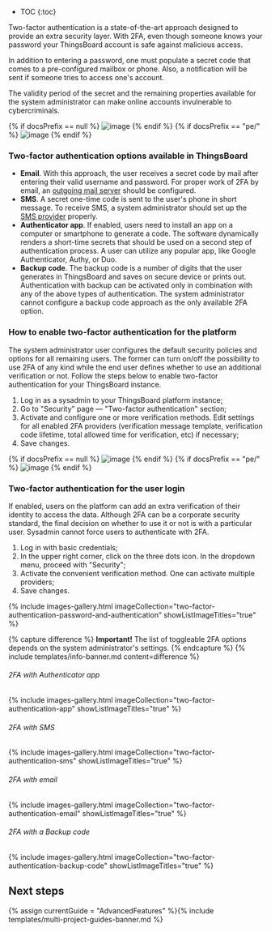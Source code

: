 * TOC
{:toc}

Two-factor authentication is a state-of-the-art approach designed to provide an extra security layer. With 2FA, even though someone knows your password your ThingsBoard account is safe against malicious access.

In addition to entering a password, one must populate a secret code that comes to a pre-configured mailbox or phone. Also, a notification will be sent if someone tries to access one's account.

The validity period of the secret and the remaining properties available for the system administrator can make online accounts invulnerable to cybercriminals.

{% if docsPrefix == null %}
![image](https://img.thingsboard.io/user-guide/two-factor-authentication/two-factor-authentication-ce.png)
{% endif %}
{% if docsPrefix == "pe/" %}
![image](https://img.thingsboard.io/user-guide/two-factor-authentication/two-factor-authentication-pe.png)
{% endif %}

### Two-factor authentication options available in ThingsBoard

- **Email**. With this approach, the user receives a secret code by mail after entering their valid username and password. For proper work of 2FA by email, an [outgoing mail server](/docs/user-guide/ui/mail-settings/) should be configured.
- **SMS**. A secret one-time code is sent to the user's phone in short message. To receive SMS, a system administrator should set up the [SMS provider](/docs/user-guide/ui/sms-provider-settings/) properly.
- **Authenticator app**. If enabled, users need to install an app on a computer or smartphone to generate a code. The software dynamically renders a short-time secrets that should be used on a second step of authentication process. A user can utilize any popular app, like Google Authenticator, Authy, or Duo.
- **Backup code**. The backup code is a number of digits that the user generates in ThingsBoard and saves on secure device or prints out. Authentication with backup can be activated only in combination with any of the above types of authentication. The system administrator cannot configure a backup code approach as the only available 2FA option.  

### How to enable two-factor authentication for the platform 

The system administrator user configures the default security policies and options for all remaining users. The former can turn on/off the possibility to use 2FA of any kind while the end user defines whether to use an additional verification or not. Follow the steps below to enable two-factor authentication for your ThingsBoard instance.

1. Log in as a sysadmin to your ThingsBoard platform instance;
2. Go to "Security" page &mdash; "Two-factor authentication" section;
3. Activate and configure one or more verification methods. Edit settings for all enabled 2FA providers (verification message template, verification code lifetime, total allowed time for verification, etc) if necessary;
4. Save changes.

{% if docsPrefix == null %}
![image](https://img.thingsboard.io/user-guide/two-factor-authentication/two-factor-authentication-sysadmin-ce.png)
{% endif %}
{% if docsPrefix == "pe/" %}
![image](https://img.thingsboard.io/user-guide/two-factor-authentication/two-factor-authentication-sysadmin-pe.png)
{% endif %}

### Two-factor authentication for the user login

If enabled, users on the platform can add an extra verification of their identity to access the data. Although 2FA can be a corporate security standard, the final decision on whether to use it or not is with a particular user. Sysadmin cannot force users to authenticate with 2FA.    

1. Log in with basic credentials;
2. In the upper right corner, click on the three dots icon. In the dropdown menu, proceed with "Security";
3. Activate the convenient verification method. One can activate multiple providers;
4. Save changes.

{% include images-gallery.html imageCollection="two-factor-authentication-password-and-authentication" showListImageTitles="true" %}

{% capture difference %}
**Important!** The list of toggleable 2FA options depends on the system administrator's settings.
{% endcapture %}
{% include templates/info-banner.md content=difference %}

###### 2FA with Authenticator app

{% include images-gallery.html imageCollection="two-factor-authentication-app" showListImageTitles="true" %}

###### 2FA with SMS

{% include images-gallery.html imageCollection="two-factor-authentication-sms" showListImageTitles="true" %}

###### 2FA with email

{% include images-gallery.html imageCollection="two-factor-authentication-email" showListImageTitles="true" %}

###### 2FA with a Backup code

{% include images-gallery.html imageCollection="two-factor-authentication-backup-code" showListImageTitles="true" %}

## Next steps

{% assign currentGuide = "AdvancedFeatures" %}{% include templates/multi-project-guides-banner.md %}